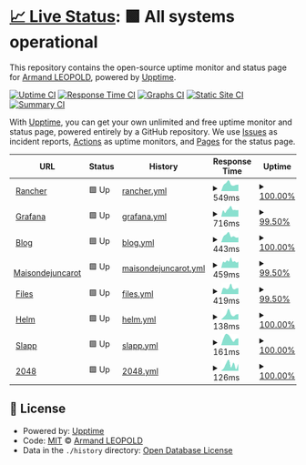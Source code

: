 # [📈 Live Status](https://demo.upptime.js.org): <!--live status--> **🟩 All systems operational**

This repository contains the open-source uptime monitor and status page for [Armand LEOPOLD](armandleopold.fr), powered by [Upptime](https://github.com/upptime/upptime).

[![Uptime CI](https://github.com/armandleopold/statuspage/workflows/Uptime%20CI/badge.svg)](https://github.com/armandleopold/statuspage/actions?query=workflow%3A%22Uptime+CI%22)
[![Response Time CI](https://github.com/armandleopold/statuspage/workflows/Response%20Time%20CI/badge.svg)](https://github.com/armandleopold/statuspage/actions?query=workflow%3A%22Response+Time+CI%22)
[![Graphs CI](https://github.com/armandleopold/statuspage/workflows/Graphs%20CI/badge.svg)](https://github.com/armandleopold/statuspage/actions?query=workflow%3A%22Graphs+CI%22)
[![Static Site CI](https://github.com/armandleopold/statuspage/workflows/Static%20Site%20CI/badge.svg)](https://github.com/armandleopold/statuspage/actions?query=workflow%3A%22Static+Site+CI%22)
[![Summary CI](https://github.com/armandleopold/statuspage/workflows/Summary%20CI/badge.svg)](https://github.com/armandleopold/statuspage/actions?query=workflow%3A%22Summary+CI%22)

With [Upptime](https://upptime.js.org), you can get your own unlimited and free uptime monitor and status page, powered entirely by a GitHub repository. We use [Issues](https://github.com/armandleopold/statuspage/issues) as incident reports, [Actions](https://github.com/armandleopold/statuspage/actions) as uptime monitors, and [Pages](https://demo.upptime.js.org) for the status page.

<!--start: status pages-->
<!-- This summary is generated by Upptime (https://github.com/upptime/upptime) -->
<!-- Do not edit this manually, your changes will be overwritten -->
<!-- prettier-ignore -->
| URL | Status | History | Response Time | Uptime |
| --- | ------ | ------- | ------------- | ------ |
| <img alt="" src="https://icons.duckduckgo.com/ip3/rancher.armandleopold.fr.ico" height="13"> [Rancher](https://rancher.armandleopold.fr) | 🟩 Up | [rancher.yml](https://github.com/armandleopold/statuspage/commits/HEAD/history/rancher.yml) | <details><summary><img alt="Response time graph" src="./graphs/rancher/response-time-week.png" height="20"> 549ms</summary><br><a href="https://status.armandleopold.fr/history/rancher"><img alt="Response time 615" src="https://img.shields.io/endpoint?url=https%3A%2F%2Fraw.githubusercontent.com%2Farmandleopold%2Fstatuspage%2FHEAD%2Fapi%2Francher%2Fresponse-time.json"></a><br><a href="https://status.armandleopold.fr/history/rancher"><img alt="24-hour response time 508" src="https://img.shields.io/endpoint?url=https%3A%2F%2Fraw.githubusercontent.com%2Farmandleopold%2Fstatuspage%2FHEAD%2Fapi%2Francher%2Fresponse-time-day.json"></a><br><a href="https://status.armandleopold.fr/history/rancher"><img alt="7-day response time 549" src="https://img.shields.io/endpoint?url=https%3A%2F%2Fraw.githubusercontent.com%2Farmandleopold%2Fstatuspage%2FHEAD%2Fapi%2Francher%2Fresponse-time-week.json"></a><br><a href="https://status.armandleopold.fr/history/rancher"><img alt="30-day response time 580" src="https://img.shields.io/endpoint?url=https%3A%2F%2Fraw.githubusercontent.com%2Farmandleopold%2Fstatuspage%2FHEAD%2Fapi%2Francher%2Fresponse-time-month.json"></a><br><a href="https://status.armandleopold.fr/history/rancher"><img alt="1-year response time 613" src="https://img.shields.io/endpoint?url=https%3A%2F%2Fraw.githubusercontent.com%2Farmandleopold%2Fstatuspage%2FHEAD%2Fapi%2Francher%2Fresponse-time-year.json"></a></details> | <details><summary><a href="https://status.armandleopold.fr/history/rancher">100.00%</a></summary><a href="https://status.armandleopold.fr/history/rancher"><img alt="All-time uptime 98.73%" src="https://img.shields.io/endpoint?url=https%3A%2F%2Fraw.githubusercontent.com%2Farmandleopold%2Fstatuspage%2FHEAD%2Fapi%2Francher%2Fuptime.json"></a><br><a href="https://status.armandleopold.fr/history/rancher"><img alt="24-hour uptime 100.00%" src="https://img.shields.io/endpoint?url=https%3A%2F%2Fraw.githubusercontent.com%2Farmandleopold%2Fstatuspage%2FHEAD%2Fapi%2Francher%2Fuptime-day.json"></a><br><a href="https://status.armandleopold.fr/history/rancher"><img alt="7-day uptime 100.00%" src="https://img.shields.io/endpoint?url=https%3A%2F%2Fraw.githubusercontent.com%2Farmandleopold%2Fstatuspage%2FHEAD%2Fapi%2Francher%2Fuptime-week.json"></a><br><a href="https://status.armandleopold.fr/history/rancher"><img alt="30-day uptime 95.80%" src="https://img.shields.io/endpoint?url=https%3A%2F%2Fraw.githubusercontent.com%2Farmandleopold%2Fstatuspage%2FHEAD%2Fapi%2Francher%2Fuptime-month.json"></a><br><a href="https://status.armandleopold.fr/history/rancher"><img alt="1-year uptime 99.60%" src="https://img.shields.io/endpoint?url=https%3A%2F%2Fraw.githubusercontent.com%2Farmandleopold%2Fstatuspage%2FHEAD%2Fapi%2Francher%2Fuptime-year.json"></a></details>
| <img alt="" src="https://icons.duckduckgo.com/ip3/grafana.armandleopold.fr.ico" height="13"> [Grafana](https://grafana.armandleopold.fr) | 🟩 Up | [grafana.yml](https://github.com/armandleopold/statuspage/commits/HEAD/history/grafana.yml) | <details><summary><img alt="Response time graph" src="./graphs/grafana/response-time-week.png" height="20"> 716ms</summary><br><a href="https://status.armandleopold.fr/history/grafana"><img alt="Response time 720" src="https://img.shields.io/endpoint?url=https%3A%2F%2Fraw.githubusercontent.com%2Farmandleopold%2Fstatuspage%2FHEAD%2Fapi%2Fgrafana%2Fresponse-time.json"></a><br><a href="https://status.armandleopold.fr/history/grafana"><img alt="24-hour response time 691" src="https://img.shields.io/endpoint?url=https%3A%2F%2Fraw.githubusercontent.com%2Farmandleopold%2Fstatuspage%2FHEAD%2Fapi%2Fgrafana%2Fresponse-time-day.json"></a><br><a href="https://status.armandleopold.fr/history/grafana"><img alt="7-day response time 716" src="https://img.shields.io/endpoint?url=https%3A%2F%2Fraw.githubusercontent.com%2Farmandleopold%2Fstatuspage%2FHEAD%2Fapi%2Fgrafana%2Fresponse-time-week.json"></a><br><a href="https://status.armandleopold.fr/history/grafana"><img alt="30-day response time 743" src="https://img.shields.io/endpoint?url=https%3A%2F%2Fraw.githubusercontent.com%2Farmandleopold%2Fstatuspage%2FHEAD%2Fapi%2Fgrafana%2Fresponse-time-month.json"></a><br><a href="https://status.armandleopold.fr/history/grafana"><img alt="1-year response time 724" src="https://img.shields.io/endpoint?url=https%3A%2F%2Fraw.githubusercontent.com%2Farmandleopold%2Fstatuspage%2FHEAD%2Fapi%2Fgrafana%2Fresponse-time-year.json"></a></details> | <details><summary><a href="https://status.armandleopold.fr/history/grafana">99.50%</a></summary><a href="https://status.armandleopold.fr/history/grafana"><img alt="All-time uptime 99.08%" src="https://img.shields.io/endpoint?url=https%3A%2F%2Fraw.githubusercontent.com%2Farmandleopold%2Fstatuspage%2FHEAD%2Fapi%2Fgrafana%2Fuptime.json"></a><br><a href="https://status.armandleopold.fr/history/grafana"><img alt="24-hour uptime 100.00%" src="https://img.shields.io/endpoint?url=https%3A%2F%2Fraw.githubusercontent.com%2Farmandleopold%2Fstatuspage%2FHEAD%2Fapi%2Fgrafana%2Fuptime-day.json"></a><br><a href="https://status.armandleopold.fr/history/grafana"><img alt="7-day uptime 99.50%" src="https://img.shields.io/endpoint?url=https%3A%2F%2Fraw.githubusercontent.com%2Farmandleopold%2Fstatuspage%2FHEAD%2Fapi%2Fgrafana%2Fuptime-week.json"></a><br><a href="https://status.armandleopold.fr/history/grafana"><img alt="30-day uptime 94.70%" src="https://img.shields.io/endpoint?url=https%3A%2F%2Fraw.githubusercontent.com%2Farmandleopold%2Fstatuspage%2FHEAD%2Fapi%2Fgrafana%2Fuptime-month.json"></a><br><a href="https://status.armandleopold.fr/history/grafana"><img alt="1-year uptime 99.51%" src="https://img.shields.io/endpoint?url=https%3A%2F%2Fraw.githubusercontent.com%2Farmandleopold%2Fstatuspage%2FHEAD%2Fapi%2Fgrafana%2Fuptime-year.json"></a></details>
| <img alt="" src="https://icons.duckduckgo.com/ip3/armandleopold.fr.ico" height="13"> [Blog](https://armandleopold.fr) | 🟩 Up | [blog.yml](https://github.com/armandleopold/statuspage/commits/HEAD/history/blog.yml) | <details><summary><img alt="Response time graph" src="./graphs/blog/response-time-week.png" height="20"> 443ms</summary><br><a href="https://status.armandleopold.fr/history/blog"><img alt="Response time 484" src="https://img.shields.io/endpoint?url=https%3A%2F%2Fraw.githubusercontent.com%2Farmandleopold%2Fstatuspage%2FHEAD%2Fapi%2Fblog%2Fresponse-time.json"></a><br><a href="https://status.armandleopold.fr/history/blog"><img alt="24-hour response time 331" src="https://img.shields.io/endpoint?url=https%3A%2F%2Fraw.githubusercontent.com%2Farmandleopold%2Fstatuspage%2FHEAD%2Fapi%2Fblog%2Fresponse-time-day.json"></a><br><a href="https://status.armandleopold.fr/history/blog"><img alt="7-day response time 443" src="https://img.shields.io/endpoint?url=https%3A%2F%2Fraw.githubusercontent.com%2Farmandleopold%2Fstatuspage%2FHEAD%2Fapi%2Fblog%2Fresponse-time-week.json"></a><br><a href="https://status.armandleopold.fr/history/blog"><img alt="30-day response time 466" src="https://img.shields.io/endpoint?url=https%3A%2F%2Fraw.githubusercontent.com%2Farmandleopold%2Fstatuspage%2FHEAD%2Fapi%2Fblog%2Fresponse-time-month.json"></a><br><a href="https://status.armandleopold.fr/history/blog"><img alt="1-year response time 467" src="https://img.shields.io/endpoint?url=https%3A%2F%2Fraw.githubusercontent.com%2Farmandleopold%2Fstatuspage%2FHEAD%2Fapi%2Fblog%2Fresponse-time-year.json"></a></details> | <details><summary><a href="https://status.armandleopold.fr/history/blog">100.00%</a></summary><a href="https://status.armandleopold.fr/history/blog"><img alt="All-time uptime 98.75%" src="https://img.shields.io/endpoint?url=https%3A%2F%2Fraw.githubusercontent.com%2Farmandleopold%2Fstatuspage%2FHEAD%2Fapi%2Fblog%2Fuptime.json"></a><br><a href="https://status.armandleopold.fr/history/blog"><img alt="24-hour uptime 100.00%" src="https://img.shields.io/endpoint?url=https%3A%2F%2Fraw.githubusercontent.com%2Farmandleopold%2Fstatuspage%2FHEAD%2Fapi%2Fblog%2Fuptime-day.json"></a><br><a href="https://status.armandleopold.fr/history/blog"><img alt="7-day uptime 100.00%" src="https://img.shields.io/endpoint?url=https%3A%2F%2Fraw.githubusercontent.com%2Farmandleopold%2Fstatuspage%2FHEAD%2Fapi%2Fblog%2Fuptime-week.json"></a><br><a href="https://status.armandleopold.fr/history/blog"><img alt="30-day uptime 95.79%" src="https://img.shields.io/endpoint?url=https%3A%2F%2Fraw.githubusercontent.com%2Farmandleopold%2Fstatuspage%2FHEAD%2Fapi%2Fblog%2Fuptime-month.json"></a><br><a href="https://status.armandleopold.fr/history/blog"><img alt="1-year uptime 99.60%" src="https://img.shields.io/endpoint?url=https%3A%2F%2Fraw.githubusercontent.com%2Farmandleopold%2Fstatuspage%2FHEAD%2Fapi%2Fblog%2Fuptime-year.json"></a></details>
| <img alt="" src="https://icons.duckduckgo.com/ip3/maisondejuncarot.fr.ico" height="13"> [Maisondejuncarot](https://maisondejuncarot.fr) | 🟩 Up | [maisondejuncarot.yml](https://github.com/armandleopold/statuspage/commits/HEAD/history/maisondejuncarot.yml) | <details><summary><img alt="Response time graph" src="./graphs/maisondejuncarot/response-time-week.png" height="20"> 459ms</summary><br><a href="https://status.armandleopold.fr/history/maisondejuncarot"><img alt="Response time 519" src="https://img.shields.io/endpoint?url=https%3A%2F%2Fraw.githubusercontent.com%2Farmandleopold%2Fstatuspage%2FHEAD%2Fapi%2Fmaisondejuncarot%2Fresponse-time.json"></a><br><a href="https://status.armandleopold.fr/history/maisondejuncarot"><img alt="24-hour response time 423" src="https://img.shields.io/endpoint?url=https%3A%2F%2Fraw.githubusercontent.com%2Farmandleopold%2Fstatuspage%2FHEAD%2Fapi%2Fmaisondejuncarot%2Fresponse-time-day.json"></a><br><a href="https://status.armandleopold.fr/history/maisondejuncarot"><img alt="7-day response time 459" src="https://img.shields.io/endpoint?url=https%3A%2F%2Fraw.githubusercontent.com%2Farmandleopold%2Fstatuspage%2FHEAD%2Fapi%2Fmaisondejuncarot%2Fresponse-time-week.json"></a><br><a href="https://status.armandleopold.fr/history/maisondejuncarot"><img alt="30-day response time 475" src="https://img.shields.io/endpoint?url=https%3A%2F%2Fraw.githubusercontent.com%2Farmandleopold%2Fstatuspage%2FHEAD%2Fapi%2Fmaisondejuncarot%2Fresponse-time-month.json"></a><br><a href="https://status.armandleopold.fr/history/maisondejuncarot"><img alt="1-year response time 494" src="https://img.shields.io/endpoint?url=https%3A%2F%2Fraw.githubusercontent.com%2Farmandleopold%2Fstatuspage%2FHEAD%2Fapi%2Fmaisondejuncarot%2Fresponse-time-year.json"></a></details> | <details><summary><a href="https://status.armandleopold.fr/history/maisondejuncarot">99.50%</a></summary><a href="https://status.armandleopold.fr/history/maisondejuncarot"><img alt="All-time uptime 98.95%" src="https://img.shields.io/endpoint?url=https%3A%2F%2Fraw.githubusercontent.com%2Farmandleopold%2Fstatuspage%2FHEAD%2Fapi%2Fmaisondejuncarot%2Fuptime.json"></a><br><a href="https://status.armandleopold.fr/history/maisondejuncarot"><img alt="24-hour uptime 100.00%" src="https://img.shields.io/endpoint?url=https%3A%2F%2Fraw.githubusercontent.com%2Farmandleopold%2Fstatuspage%2FHEAD%2Fapi%2Fmaisondejuncarot%2Fuptime-day.json"></a><br><a href="https://status.armandleopold.fr/history/maisondejuncarot"><img alt="7-day uptime 99.50%" src="https://img.shields.io/endpoint?url=https%3A%2F%2Fraw.githubusercontent.com%2Farmandleopold%2Fstatuspage%2FHEAD%2Fapi%2Fmaisondejuncarot%2Fuptime-week.json"></a><br><a href="https://status.armandleopold.fr/history/maisondejuncarot"><img alt="30-day uptime 91.79%" src="https://img.shields.io/endpoint?url=https%3A%2F%2Fraw.githubusercontent.com%2Farmandleopold%2Fstatuspage%2FHEAD%2Fapi%2Fmaisondejuncarot%2Fuptime-month.json"></a><br><a href="https://status.armandleopold.fr/history/maisondejuncarot"><img alt="1-year uptime 99.27%" src="https://img.shields.io/endpoint?url=https%3A%2F%2Fraw.githubusercontent.com%2Farmandleopold%2Fstatuspage%2FHEAD%2Fapi%2Fmaisondejuncarot%2Fuptime-year.json"></a></details>
| <img alt="" src="https://icons.duckduckgo.com/ip3/files.armandleopold.fr.ico" height="13"> [Files](https://files.armandleopold.fr) | 🟩 Up | [files.yml](https://github.com/armandleopold/statuspage/commits/HEAD/history/files.yml) | <details><summary><img alt="Response time graph" src="./graphs/files/response-time-week.png" height="20"> 419ms</summary><br><a href="https://status.armandleopold.fr/history/files"><img alt="Response time 494" src="https://img.shields.io/endpoint?url=https%3A%2F%2Fraw.githubusercontent.com%2Farmandleopold%2Fstatuspage%2FHEAD%2Fapi%2Ffiles%2Fresponse-time.json"></a><br><a href="https://status.armandleopold.fr/history/files"><img alt="24-hour response time 406" src="https://img.shields.io/endpoint?url=https%3A%2F%2Fraw.githubusercontent.com%2Farmandleopold%2Fstatuspage%2FHEAD%2Fapi%2Ffiles%2Fresponse-time-day.json"></a><br><a href="https://status.armandleopold.fr/history/files"><img alt="7-day response time 419" src="https://img.shields.io/endpoint?url=https%3A%2F%2Fraw.githubusercontent.com%2Farmandleopold%2Fstatuspage%2FHEAD%2Fapi%2Ffiles%2Fresponse-time-week.json"></a><br><a href="https://status.armandleopold.fr/history/files"><img alt="30-day response time 443" src="https://img.shields.io/endpoint?url=https%3A%2F%2Fraw.githubusercontent.com%2Farmandleopold%2Fstatuspage%2FHEAD%2Fapi%2Ffiles%2Fresponse-time-month.json"></a><br><a href="https://status.armandleopold.fr/history/files"><img alt="1-year response time 494" src="https://img.shields.io/endpoint?url=https%3A%2F%2Fraw.githubusercontent.com%2Farmandleopold%2Fstatuspage%2FHEAD%2Fapi%2Ffiles%2Fresponse-time-year.json"></a></details> | <details><summary><a href="https://status.armandleopold.fr/history/files">99.50%</a></summary><a href="https://status.armandleopold.fr/history/files"><img alt="All-time uptime 98.47%" src="https://img.shields.io/endpoint?url=https%3A%2F%2Fraw.githubusercontent.com%2Farmandleopold%2Fstatuspage%2FHEAD%2Fapi%2Ffiles%2Fuptime.json"></a><br><a href="https://status.armandleopold.fr/history/files"><img alt="24-hour uptime 100.00%" src="https://img.shields.io/endpoint?url=https%3A%2F%2Fraw.githubusercontent.com%2Farmandleopold%2Fstatuspage%2FHEAD%2Fapi%2Ffiles%2Fuptime-day.json"></a><br><a href="https://status.armandleopold.fr/history/files"><img alt="7-day uptime 99.50%" src="https://img.shields.io/endpoint?url=https%3A%2F%2Fraw.githubusercontent.com%2Farmandleopold%2Fstatuspage%2FHEAD%2Fapi%2Ffiles%2Fuptime-week.json"></a><br><a href="https://status.armandleopold.fr/history/files"><img alt="30-day uptime 86.19%" src="https://img.shields.io/endpoint?url=https%3A%2F%2Fraw.githubusercontent.com%2Farmandleopold%2Fstatuspage%2FHEAD%2Fapi%2Ffiles%2Fuptime-month.json"></a><br><a href="https://status.armandleopold.fr/history/files"><img alt="1-year uptime 98.51%" src="https://img.shields.io/endpoint?url=https%3A%2F%2Fraw.githubusercontent.com%2Farmandleopold%2Fstatuspage%2FHEAD%2Fapi%2Ffiles%2Fuptime-year.json"></a></details>
| <img alt="" src="https://icons.duckduckgo.com/ip3/helm.armandleopold.fr.ico" height="13"> [Helm](https://helm.armandleopold.fr) | 🟩 Up | [helm.yml](https://github.com/armandleopold/statuspage/commits/HEAD/history/helm.yml) | <details><summary><img alt="Response time graph" src="./graphs/helm/response-time-week.png" height="20"> 138ms</summary><br><a href="https://status.armandleopold.fr/history/helm"><img alt="Response time 170" src="https://img.shields.io/endpoint?url=https%3A%2F%2Fraw.githubusercontent.com%2Farmandleopold%2Fstatuspage%2FHEAD%2Fapi%2Fhelm%2Fresponse-time.json"></a><br><a href="https://status.armandleopold.fr/history/helm"><img alt="24-hour response time 143" src="https://img.shields.io/endpoint?url=https%3A%2F%2Fraw.githubusercontent.com%2Farmandleopold%2Fstatuspage%2FHEAD%2Fapi%2Fhelm%2Fresponse-time-day.json"></a><br><a href="https://status.armandleopold.fr/history/helm"><img alt="7-day response time 138" src="https://img.shields.io/endpoint?url=https%3A%2F%2Fraw.githubusercontent.com%2Farmandleopold%2Fstatuspage%2FHEAD%2Fapi%2Fhelm%2Fresponse-time-week.json"></a><br><a href="https://status.armandleopold.fr/history/helm"><img alt="30-day response time 151" src="https://img.shields.io/endpoint?url=https%3A%2F%2Fraw.githubusercontent.com%2Farmandleopold%2Fstatuspage%2FHEAD%2Fapi%2Fhelm%2Fresponse-time-month.json"></a><br><a href="https://status.armandleopold.fr/history/helm"><img alt="1-year response time 179" src="https://img.shields.io/endpoint?url=https%3A%2F%2Fraw.githubusercontent.com%2Farmandleopold%2Fstatuspage%2FHEAD%2Fapi%2Fhelm%2Fresponse-time-year.json"></a></details> | <details><summary><a href="https://status.armandleopold.fr/history/helm">100.00%</a></summary><a href="https://status.armandleopold.fr/history/helm"><img alt="All-time uptime 100.00%" src="https://img.shields.io/endpoint?url=https%3A%2F%2Fraw.githubusercontent.com%2Farmandleopold%2Fstatuspage%2FHEAD%2Fapi%2Fhelm%2Fuptime.json"></a><br><a href="https://status.armandleopold.fr/history/helm"><img alt="24-hour uptime 100.00%" src="https://img.shields.io/endpoint?url=https%3A%2F%2Fraw.githubusercontent.com%2Farmandleopold%2Fstatuspage%2FHEAD%2Fapi%2Fhelm%2Fuptime-day.json"></a><br><a href="https://status.armandleopold.fr/history/helm"><img alt="7-day uptime 100.00%" src="https://img.shields.io/endpoint?url=https%3A%2F%2Fraw.githubusercontent.com%2Farmandleopold%2Fstatuspage%2FHEAD%2Fapi%2Fhelm%2Fuptime-week.json"></a><br><a href="https://status.armandleopold.fr/history/helm"><img alt="30-day uptime 100.00%" src="https://img.shields.io/endpoint?url=https%3A%2F%2Fraw.githubusercontent.com%2Farmandleopold%2Fstatuspage%2FHEAD%2Fapi%2Fhelm%2Fuptime-month.json"></a><br><a href="https://status.armandleopold.fr/history/helm"><img alt="1-year uptime 100.00%" src="https://img.shields.io/endpoint?url=https%3A%2F%2Fraw.githubusercontent.com%2Farmandleopold%2Fstatuspage%2FHEAD%2Fapi%2Fhelm%2Fuptime-year.json"></a></details>
| <img alt="" src="https://icons.duckduckgo.com/ip3/slapp.armandleopold.fr.ico" height="13"> [Slapp](https://slapp.armandleopold.fr) | 🟩 Up | [slapp.yml](https://github.com/armandleopold/statuspage/commits/HEAD/history/slapp.yml) | <details><summary><img alt="Response time graph" src="./graphs/slapp/response-time-week.png" height="20"> 161ms</summary><br><a href="https://status.armandleopold.fr/history/slapp"><img alt="Response time 169" src="https://img.shields.io/endpoint?url=https%3A%2F%2Fraw.githubusercontent.com%2Farmandleopold%2Fstatuspage%2FHEAD%2Fapi%2Fslapp%2Fresponse-time.json"></a><br><a href="https://status.armandleopold.fr/history/slapp"><img alt="24-hour response time 149" src="https://img.shields.io/endpoint?url=https%3A%2F%2Fraw.githubusercontent.com%2Farmandleopold%2Fstatuspage%2FHEAD%2Fapi%2Fslapp%2Fresponse-time-day.json"></a><br><a href="https://status.armandleopold.fr/history/slapp"><img alt="7-day response time 161" src="https://img.shields.io/endpoint?url=https%3A%2F%2Fraw.githubusercontent.com%2Farmandleopold%2Fstatuspage%2FHEAD%2Fapi%2Fslapp%2Fresponse-time-week.json"></a><br><a href="https://status.armandleopold.fr/history/slapp"><img alt="30-day response time 156" src="https://img.shields.io/endpoint?url=https%3A%2F%2Fraw.githubusercontent.com%2Farmandleopold%2Fstatuspage%2FHEAD%2Fapi%2Fslapp%2Fresponse-time-month.json"></a><br><a href="https://status.armandleopold.fr/history/slapp"><img alt="1-year response time 178" src="https://img.shields.io/endpoint?url=https%3A%2F%2Fraw.githubusercontent.com%2Farmandleopold%2Fstatuspage%2FHEAD%2Fapi%2Fslapp%2Fresponse-time-year.json"></a></details> | <details><summary><a href="https://status.armandleopold.fr/history/slapp">100.00%</a></summary><a href="https://status.armandleopold.fr/history/slapp"><img alt="All-time uptime 100.00%" src="https://img.shields.io/endpoint?url=https%3A%2F%2Fraw.githubusercontent.com%2Farmandleopold%2Fstatuspage%2FHEAD%2Fapi%2Fslapp%2Fuptime.json"></a><br><a href="https://status.armandleopold.fr/history/slapp"><img alt="24-hour uptime 100.00%" src="https://img.shields.io/endpoint?url=https%3A%2F%2Fraw.githubusercontent.com%2Farmandleopold%2Fstatuspage%2FHEAD%2Fapi%2Fslapp%2Fuptime-day.json"></a><br><a href="https://status.armandleopold.fr/history/slapp"><img alt="7-day uptime 100.00%" src="https://img.shields.io/endpoint?url=https%3A%2F%2Fraw.githubusercontent.com%2Farmandleopold%2Fstatuspage%2FHEAD%2Fapi%2Fslapp%2Fuptime-week.json"></a><br><a href="https://status.armandleopold.fr/history/slapp"><img alt="30-day uptime 100.00%" src="https://img.shields.io/endpoint?url=https%3A%2F%2Fraw.githubusercontent.com%2Farmandleopold%2Fstatuspage%2FHEAD%2Fapi%2Fslapp%2Fuptime-month.json"></a><br><a href="https://status.armandleopold.fr/history/slapp"><img alt="1-year uptime 100.00%" src="https://img.shields.io/endpoint?url=https%3A%2F%2Fraw.githubusercontent.com%2Farmandleopold%2Fstatuspage%2FHEAD%2Fapi%2Fslapp%2Fuptime-year.json"></a></details>
| <img alt="" src="https://icons.duckduckgo.com/ip3/2048.armandleopold.fr.ico" height="13"> [2048](https://2048.armandleopold.fr) | 🟩 Up | [2048.yml](https://github.com/armandleopold/statuspage/commits/HEAD/history/2048.yml) | <details><summary><img alt="Response time graph" src="./graphs/2048/response-time-week.png" height="20"> 126ms</summary><br><a href="https://status.armandleopold.fr/history/2048"><img alt="Response time 161" src="https://img.shields.io/endpoint?url=https%3A%2F%2Fraw.githubusercontent.com%2Farmandleopold%2Fstatuspage%2FHEAD%2Fapi%2F2048%2Fresponse-time.json"></a><br><a href="https://status.armandleopold.fr/history/2048"><img alt="24-hour response time 148" src="https://img.shields.io/endpoint?url=https%3A%2F%2Fraw.githubusercontent.com%2Farmandleopold%2Fstatuspage%2FHEAD%2Fapi%2F2048%2Fresponse-time-day.json"></a><br><a href="https://status.armandleopold.fr/history/2048"><img alt="7-day response time 126" src="https://img.shields.io/endpoint?url=https%3A%2F%2Fraw.githubusercontent.com%2Farmandleopold%2Fstatuspage%2FHEAD%2Fapi%2F2048%2Fresponse-time-week.json"></a><br><a href="https://status.armandleopold.fr/history/2048"><img alt="30-day response time 162" src="https://img.shields.io/endpoint?url=https%3A%2F%2Fraw.githubusercontent.com%2Farmandleopold%2Fstatuspage%2FHEAD%2Fapi%2F2048%2Fresponse-time-month.json"></a><br><a href="https://status.armandleopold.fr/history/2048"><img alt="1-year response time 175" src="https://img.shields.io/endpoint?url=https%3A%2F%2Fraw.githubusercontent.com%2Farmandleopold%2Fstatuspage%2FHEAD%2Fapi%2F2048%2Fresponse-time-year.json"></a></details> | <details><summary><a href="https://status.armandleopold.fr/history/2048">100.00%</a></summary><a href="https://status.armandleopold.fr/history/2048"><img alt="All-time uptime 100.00%" src="https://img.shields.io/endpoint?url=https%3A%2F%2Fraw.githubusercontent.com%2Farmandleopold%2Fstatuspage%2FHEAD%2Fapi%2F2048%2Fuptime.json"></a><br><a href="https://status.armandleopold.fr/history/2048"><img alt="24-hour uptime 100.00%" src="https://img.shields.io/endpoint?url=https%3A%2F%2Fraw.githubusercontent.com%2Farmandleopold%2Fstatuspage%2FHEAD%2Fapi%2F2048%2Fuptime-day.json"></a><br><a href="https://status.armandleopold.fr/history/2048"><img alt="7-day uptime 100.00%" src="https://img.shields.io/endpoint?url=https%3A%2F%2Fraw.githubusercontent.com%2Farmandleopold%2Fstatuspage%2FHEAD%2Fapi%2F2048%2Fuptime-week.json"></a><br><a href="https://status.armandleopold.fr/history/2048"><img alt="30-day uptime 100.00%" src="https://img.shields.io/endpoint?url=https%3A%2F%2Fraw.githubusercontent.com%2Farmandleopold%2Fstatuspage%2FHEAD%2Fapi%2F2048%2Fuptime-month.json"></a><br><a href="https://status.armandleopold.fr/history/2048"><img alt="1-year uptime 100.00%" src="https://img.shields.io/endpoint?url=https%3A%2F%2Fraw.githubusercontent.com%2Farmandleopold%2Fstatuspage%2FHEAD%2Fapi%2F2048%2Fuptime-year.json"></a></details>

<!--end: status pages-->

## 📄 License

- Powered by: [Upptime](https://github.com/upptime/upptime)
- Code: [MIT](./LICENSE) © [Armand LEOPOLD](armandleopold.fr)
- Data in the `./history` directory: [Open Database License](https://opendatacommons.org/licenses/odbl/1-0/)
